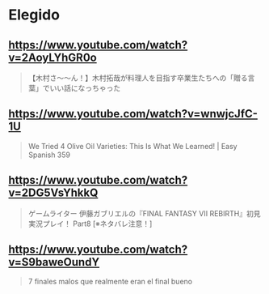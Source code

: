 # Elegido

## https://www.youtube.com/watch?v=2AoyLYhGR0o

> 【木村さ〜〜ん！】木村拓哉が料理人を目指す卒業生たちへの「贈る言葉」でいい話になっちゃった

## https://www.youtube.com/watch?v=wnwjcJfC-1U 

> We Tried 4 Olive Oil Varieties: This Is What We Learned! | Easy Spanish 359 

## https://www.youtube.com/watch?v=2DG5VsYhkkQ 

> ゲームライター 伊藤ガブリエルの『FINAL FANTASY VII REBIRTH』初見実況プレイ！ Part8 [※ネタバレ注意！] 

## https://www.youtube.com/watch?v=S9baweOundY

> 7 finales malos que realmente eran el final bueno 
